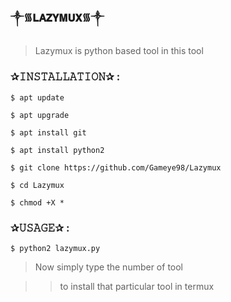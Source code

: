 ### ༒︎᯾𝐋𝐀𝐙𝐘𝐌𝐔𝐗᯾༒︎

> Lazymux is python based tool in this tool

### ✰𝙸𝙽𝚂𝚃𝙰𝙻𝙻𝙰𝚃𝙸𝙾𝙽✰ :

```
$ apt update
```
```
$ apt upgrade
```
```
$ apt install git
```
```
$ apt install python2
```
```
$ git clone https://github.com/Gameye98/Lazymux
```
```
$ cd Lazymux
```
```
$ chmod +X *
```

### ✰𝚄𝚂𝙰𝙶𝙴✰ :

```
$ python2 lazymux.py
```

> Now simply type the number of tool

>> to install that particular tool in termux


